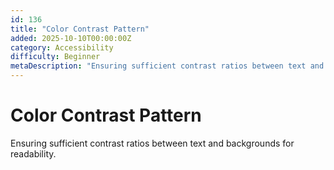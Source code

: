 ```yaml
---
id: 136
title: "Color Contrast Pattern"
added: 2025-10-10T00:00:00Z
category: Accessibility
difficulty: Beginner
metaDescription: "Ensuring sufficient contrast ratios between text and backgrounds for readability."
---
```


# Color Contrast Pattern

Ensuring sufficient contrast ratios between text and backgrounds for readability.
